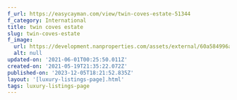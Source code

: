 ```yaml
---
f_url: https://easycayman.com/view/twin-coves-estate-51344
f_category: International
title: twin coves estate
slug: twin-coves-estate
f_image:
  url: https://development.nanproperties.com/assets/external/60a584996a5be617c1207132_03.jpeg
  alt: null
updated-on: '2021-06-01T00:25:50.011Z'
created-on: '2021-05-19T21:35:22.072Z'
published-on: '2023-12-05T18:21:52.835Z'
layout: '[luxury-listings-page].html'
tags: luxury-listings-page
---
```



